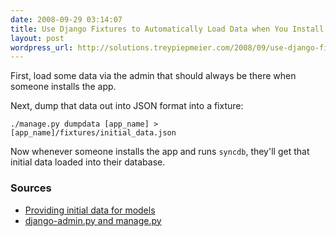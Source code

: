 ```yaml
---
date: 2008-09-29 03:14:07
title: Use Django Fixtures to Automatically Load Data when You Install an App
layout: post
wordpress_url: http://solutions.treypiepmeier.com/2008/09/use-django-fixtures-to-automatically-load-data-when-you-install-an-app/
---
```

First, load some data via the admin that should always be there when someone installs the app.

Next, dump that data out into JSON format into a fixture:

	./manage.py dumpdata [app_name] > [app_name]/fixtures/initial_data.json

Now whenever someone installs the app and runs `syncdb`, they'll get that initial data loaded into their database.


### Sources

- [Providing initial data for models](http://docs.djangoproject.com/en/dev/howto/initial-data/#providing-initial-data-with-fixtures "Django | Providing initial data for models | Django Documentation")
- [django-admin.py and manage.py](http://docs.djangoproject.com/en/dev/ref/django-admin/#dumpdata "Django | django-admin.py and manage.py | Django Documentation")
